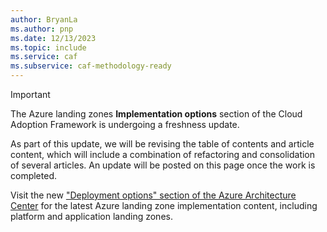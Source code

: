 ```yaml
---
author: BryanLa
ms.author: pnp
ms.date: 12/13/2023
ms.topic: include
ms.service: caf
ms.subservice: caf-methodology-ready
---
```


> [!IMPORTANT]
> The Azure landing zones **Implementation options** section of the Cloud Adoption Framework is undergoing a freshness update. 
> 
> As part of this update, we will be revising the table of contents and article content, which will include a combination of refactoring and consolidation of several articles. An update will be posted on this page once the work is completed.
>  
> Visit the new ["Deployment options" section of the Azure Architecture Center](/azure/architecture/landing-zones/landing-zone-deploy) for the latest Azure landing zone implementation content, including platform and application landing zones.
